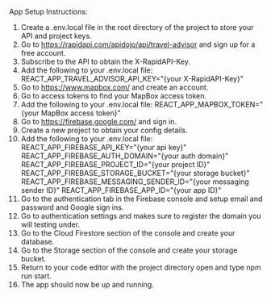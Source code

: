 App Setup Instructions:

1. Create a .env.local file in the root directory of the project to store your API and project keys.
2. Go to https://rapidapi.com/apidojo/api/travel-advisor and sign up for a free account. 
3. Subscribe to the API to obtain the X-RapidAPI-Key.
4. Add the following to your .env.local file: REACT_APP_TRAVEL_ADVISOR_API_KEY="{your X-RapidAPI-Key}"
5. Go to https://www.mapbox.com/ and create an account. 
6. Go to access tokens to find your MapBox access token.
7. Add the following to your .env.local file: REACT_APP_MAPBOX_TOKEN="{your MapBox access token}"
8. Go to https://firebase.google.com/ and sign in.
9. Create a new project to obtain your config details. 
10. Add the following to your .env.local file: 
    REACT_APP_FIREBASE_API_KEY="{your api key}"
    REACT_APP_FIREBASE_AUTH_DOMAIN="{your auth domain}"
    REACT_APP_FIREBASE_PROJECT_ID="{your project ID}"
    REACT_APP_FIREBASE_STORAGE_BUCKET="{your storage bucket}"
    REACT_APP_FIREBASE_MESSAGING_SENDER_ID="{your messaging sender ID}"
    REACT_APP_FIREBASE_APP_ID="{your app ID}"
11. Go to the authentication tab in the Firebase console and setup email and password and Google sign ins.
12. Go to authentication settings and makes sure to register the domain you will testing under.
13. Go to the Cloud Firestore section of the console and create your database.
14. Go to the Storage section of the console and create your storage bucket.
15. Return to your code editor with the project directory open and type npm run start.
16. The app should now be up and running.
